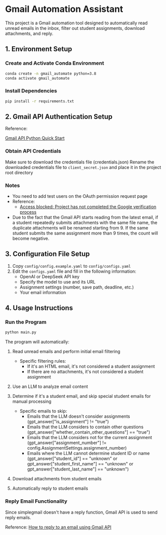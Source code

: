 # Gmail Automation Assistant

This project is a Gmail automation tool designed to automatically read unread emails in the inbox, filter out student assignments, download attachments, and reply.

## 1. Environment Setup

### Create and Activate Conda Environment

```bash
conda create -n gmail_automate python=3.8
conda activate gmail_automate
```

### Install Dependencies

```bash
pip install -r requirements.txt
```

## 2. Gmail API Authentication Setup

Reference:

[Gmail API Python Quick Start](https://developers.google.com/workspace/gmail/api/quickstart/python)

### Obtain API Credentials

Make sure to download the credentials file (credentials.json)
Rename the downloaded credentials file to `client_secret.json` and place it in the project root directory

### Notes

- You need to add test users on the OAuth permission request page
- Reference:
  - [Access blocked: Project has not completed the Google verification process](https://stackoverflow.com/questions/75454425/access-blocked-project-has-not-completed-the-google-verification-process)
- Due to the fact that the Gmail API starts reading from the latest email, if a student repeatedly submits attachments with the same file name, the duplicate attachments will be renamed starting from 9. If the same student submits the same assignment more than 9 times, the count will become negative.

## 3. Configuration File Setup

1. Copy `config/config.example.yaml` to `config/configs.yaml`
2. Edit the `configs.yaml` file and fill in the following information:
   - OpenAI or DeepSeek API key
   - Specify the model to use and its URL
   - Assignment settings (number, save path, deadline, etc.)
   - Your email information

## 4. Usage Instructions

### Run the Program

```bash
python main.py
```

The program will automatically:

1. Read unread emails and perform initial email filtering

    - Specific filtering rules:
        - If it's an HTML email, it's not considered a student assignment
        - If there are no attachments, it's not considered a student assignment

2. Use an LLM to analyze email content
3. Determine if it's a student email, and skip special student emails for manual processing

    - Specific emails to skip:
        - Emails that the LLM doesn't consider assignments
        (gpt_answer["is_assignment"] != "true")
        - Emails that the LLM considers to contain other questions
        (gpt_answer["whether_contain_other_questions"] == "true")
        - Emails that the LLM considers not for the current assignment
        (gpt_answer["assignment_number"] != config.AssignmentSettings.assignment_number)
        - Emails where the LLM cannot determine student ID or name
        (gpt_answer["student_id"] == "unknown" or gpt_answer["student_first_name"] == "unknown" or gpt_answer["student_last_name"] == "unknown")

4. Download attachments from student emails
5. Automatically reply to student emails

### Reply Email Functionality

Since simplegmail doesn't have a reply function, Gmail API is used to send reply emails.

Reference: [How to reply to an email using Gmail API](https://stackoverflow.com/a/76676129)
